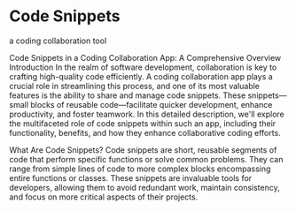 # Code Snippets
a coding collaboration tool

Code Snippets in a Coding Collaboration App: A Comprehensive Overview
Introduction
In the realm of software development, collaboration is key to crafting high-quality code efficiently. A coding collaboration app plays a crucial role in streamlining this process, and one of its most valuable features is the ability to share and manage code snippets. These snippets—small blocks of reusable code—facilitate quicker development, enhance productivity, and foster teamwork. In this detailed description, we'll explore the multifaceted role of code snippets within such an app, including their functionality, benefits, and how they enhance collaborative coding efforts.

What Are Code Snippets?
Code snippets are short, reusable segments of code that perform specific functions or solve common problems. They can range from simple lines of code to more complex blocks encompassing entire functions or classes. These snippets are invaluable tools for developers, allowing them to avoid redundant work, maintain consistency, and focus on more critical aspects of their projects.
